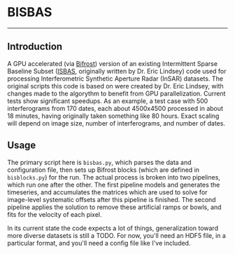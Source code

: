 # BISBAS
---

## Introduction 
A GPU accelerated (via [Bifrost](https://github.com/ledatelescope/bifrost)) version of an existing Intermittent Sparse Baseline Subset ([ISBAS](https://github.com/ericlindsey/isbas), originally written by Dr. Eric Lindsey) code used for processing Interferometric Synthetic Aperture Radar (InSAR) datasets. The original scripts this code is based on were created by Dr. Eric Lindsey, with changes made to the algorythm to benefit from GPU parallelization. Current tests show significant speedups. As an example, a test case with 500 interferograms from 170 dates, each about 4500x4500 processed in about 18 minutes, having originally taken something like 80 hours. Exact scaling will depend on image size, number of interferograms, and number of dates.

## Usage
The primary script here is `bisbas.py`, which parses the data and configuration file, then sets up Bifrost blocks (which are defined in `bisblocks.py`) for the run. The actual process is broken into two pipelines, which run one after the other. The first pipeline models and generates the timeseries, and accumulates the matrices which are used to solve for image-level systematic offsets after this pipeline is finished. The second pipeline applies the solution to remove these artificial ramps or bowls, and fits for the velocity of each pixel. 

In its current state the code expects a lot of things, generalization toward more diverse datasets is still a TODO. For now, you'll need an HDF5 file, in a particular format, and you'll need a config file like I've included.
